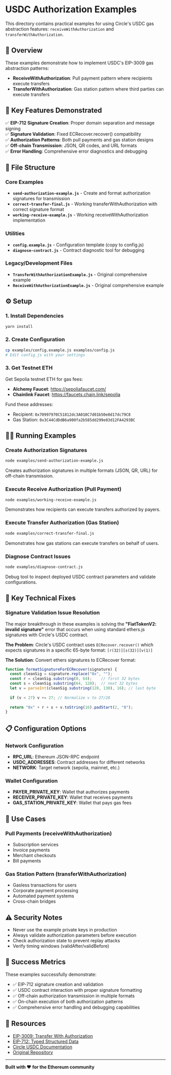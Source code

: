 # USDC Authorization Examples

This directory contains practical examples for using Circle's USDC gas abstraction features: `receiveWithAuthorization` and `transferWithAuthorization`.

## 🎯 Overview

These examples demonstrate how to implement USDC's EIP-3009 gas abstraction patterns:

- **ReceiveWithAuthorization**: Pull payment pattern where recipients execute transfers
- **TransferWithAuthorization**: Gas station pattern where third parties can execute transfers

## 🚀 Key Features Demonstrated

✅ **EIP-712 Signature Creation**: Proper domain separation and message signing  
✅ **Signature Validation**: Fixed ECRecover.recover() compatibility  
✅ **Authorization Patterns**: Both pull payments and gas station designs  
✅ **Off-chain Transmission**: JSON, QR codes, and URL formats  
✅ **Error Handling**: Comprehensive error diagnostics and debugging  

## 📁 File Structure

### Core Examples
- **`send-authorization-example.js`** - Create and format authorization signatures for transmission
- **`correct-transfer-final.js`** - Working transferWithAuthorization with correct signature format
- **`working-receive-example.js`** - Working receiveWithAuthorization implementation

### Utilities
- **`config.example.js`** - Configuration template (copy to config.js)
- **`diagnose-contract.js`** - Contract diagnostic tool for debugging

### Legacy/Development Files
- **`TransferWithAuthorizationExample.js`** - Original comprehensive example
- **`ReceiveWithAuthorizationExample.js`** - Original comprehensive example

## ⚙️ Setup

### 1. Install Dependencies
```bash
yarn install
```

### 2. Create Configuration
```bash
cp examples/config.example.js examples/config.js
# Edit config.js with your settings
```

### 3. Get Testnet ETH
Get Sepolia testnet ETH for gas fees:
- **Alchemy Faucet**: https://sepoliafaucet.com/
- **Chainlink Faucet**: https://faucets.chain.link/sepolia

Fund these addresses:
- Recipient: `0x70997970C51812dc3A010C7d01b50e0d17dc79C8`
- Gas Station: `0x3C44CdDdB6a900fa2b585dd299e03d12FA4293BC`

## 🏃‍♂️ Running Examples

### Create Authorization Signatures
```bash
node examples/send-authorization-example.js
```
Creates authorization signatures in multiple formats (JSON, QR, URL) for off-chain transmission.

### Execute Receive Authorization (Pull Payment)
```bash
node examples/working-receive-example.js
```
Demonstrates how recipients can execute transfers authorized by payers.

### Execute Transfer Authorization (Gas Station)
```bash
node examples/correct-transfer-final.js
```
Demonstrates how gas stations can execute transfers on behalf of users.

### Diagnose Contract Issues
```bash
node examples/diagnose-contract.js
```
Debug tool to inspect deployed USDC contract parameters and validate configurations.

## 🔧 Key Technical Fixes

### Signature Validation Issue Resolution
The major breakthrough in these examples is solving the **"FiatTokenV2: invalid signature"** error that occurs when using standard ethers.js signatures with Circle's USDC contract.

**The Problem**: Circle's USDC contract uses `ECRecover.recover()` which expects signatures in a specific 65-byte format: `[r(32)][s(32)][v(1)]`

**The Solution**: Convert ethers signatures to ECRecover format:
```javascript
function formatSignatureForECRecover(signature) {
  const cleanSig = signature.replace("0x", "");
  const r = cleanSig.substring(0, 64);    // first 32 bytes
  const s = cleanSig.substring(64, 128);  // next 32 bytes  
  let v = parseInt(cleanSig.substring(128, 130), 16); // last byte
  
  if (v < 27) v += 27; // Normalize v to 27/28
  
  return "0x" + r + s + v.toString(16).padStart(2, "0");
}
```

## 📋 Configuration Options

### Network Configuration
- **RPC_URL**: Ethereum JSON-RPC endpoint
- **USDC_ADDRESSES**: Contract addresses for different networks
- **NETWORK**: Target network (sepolia, mainnet, etc.)

### Wallet Configuration  
- **PAYER_PRIVATE_KEY**: Wallet that authorizes payments
- **RECEIVER_PRIVATE_KEY**: Wallet that receives payments
- **GAS_STATION_PRIVATE_KEY**: Wallet that pays gas fees

## 🎯 Use Cases

### Pull Payments (receiveWithAuthorization)
- Subscription services
- Invoice payments  
- Merchant checkouts
- Bill payments

### Gas Station Pattern (transferWithAuthorization)
- Gasless transactions for users
- Corporate payment processing
- Automated payment systems
- Cross-chain bridges

## ⚠️ Security Notes

- Never use the example private keys in production
- Always validate authorization parameters before execution
- Check authorization state to prevent replay attacks
- Verify timing windows (validAfter/validBefore)

## 🎉 Success Metrics

These examples successfully demonstrate:
- ✅ EIP-712 signature creation and validation
- ✅ USDC contract interaction with proper signature formatting
- ✅ Off-chain authorization transmission in multiple formats
- ✅ On-chain execution of both authorization patterns
- ✅ Comprehensive error handling and debugging capabilities

## 🔗 Resources

- [EIP-3009: Transfer With Authorization](https://eips.ethereum.org/EIPS/eip-3009)
- [EIP-712: Typed Structured Data](https://eips.ethereum.org/EIPS/eip-712)
- [Circle USDC Documentation](https://www.circle.com/en/usdc)
- [Original Repository](https://github.com/circlefin/stablecoin-evm)

---

**Built with ❤️ for the Ethereum community**
